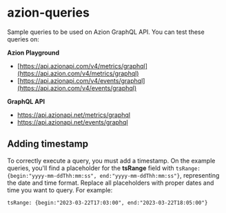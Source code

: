 # azion-queries

Sample queries to be used on Azion GraphQL API. You can test these queries on:

**Azion Playground**

- [https://api.azionapi.com/v4/metrics/graphql](https://api.azion.com/v4/metrics/graphql)
- [https://api.azionapi.com/v4/events/graphql](https://api.azion.com/v4/events/graphql)

**GraphQL API**

- https://api.azionapi.net/metrics/graphql
- https://api.azionapi.net/events/graphql


## Adding timestamp

To correctly execute a query, you must add a timestamp. On the example queries, you'll find a placeholder for the **tsRange** field with `tsRange: {begin:"yyyy-mm-ddThh:mm:ss", end:"yyyy-mm-ddThh:mm:ss"}`, representing the date and time format. Replace all placeholders with proper dates and time you want to query. For example:

`tsRange: {begin:"2023-03-22T17:03:00", end:"2023-03-22T18:05:00"}`
